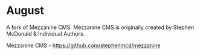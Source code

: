 # August

A fork of Mezzanine CMS. Mezzanine CMS is originally created by Stephen McDonald & Individual Authors.

Mezzanine CMS - https://github.com/stephenmcd/mezzanine
